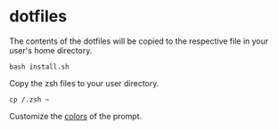 dotfiles
========

The contents of the dotfiles will be copied to the respective file in your user's home directory.

    bash install.sh


Copy the zsh files to your user directory.

    cp /.zsh ~

Customize the [colors](https://jonasjacek.github.io/colors/) of the prompt.
